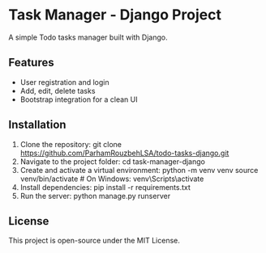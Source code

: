 # Task Manager - Django Project

A simple Todo tasks manager built with Django.

## Features
- User registration and login
- Add, edit, delete tasks
- Bootstrap integration for a clean UI

## Installation
1. Clone the repository:
git clone https://github.com/ParhamRouzbehLSA/todo-tasks-django.git
2. Navigate to the project folder:
cd task-manager-django
3. Create and activate a virtual environment:
python -m venv venv source venv/bin/activate # On Windows: venv\Scripts\activate
4. Install dependencies:
pip install -r requirements.txt
5. Run the server:
python manage.py runserver

## License
This project is open-source under the MIT License.
